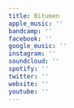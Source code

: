 ```yaml
---
title: Bitumen
apple_music: ''
bandcamp: ''
facebook: ''
google_music: ''
instagram: ''
soundcloud: ''
spotify: ''
twitter: ''
website: ''
youtube: ''
---
```

